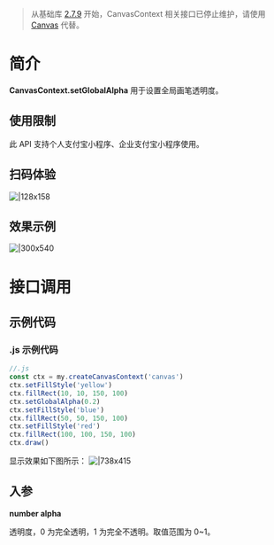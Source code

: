 > 从基础库 [2.7.9](https://opendocs.alipay.com/mini/framework/lib-upgrade-v2) 开始，CanvasContext 相关接口已停止维护，请使用 [Canvas](https://opendocs.alipay.com/mini/01vzqv) 代替。


# 简介
**CanvasContext.setGlobalAlpha** 用于设置全局画笔透明度。

## 使用限制
此 API 支持个人支付宝小程序、企业支付宝小程序使用。

## 扫码体验
![|128x158](https://cdn.nlark.com/yuque/0/2021/png/179989/1624936391833-2bba9328-2e74-4a18-b0f4-f2fb1c3b037e.png#align=left&display=inline&height=158&margin=%5Bobject%20Object%5D&name=1.png&originHeight=158&originWidth=128&size=17896&status=done&style=stroke&width=128)

## 效果示例
![|300x540](https://cdn.nlark.com/yuque/0/2021/gif/179989/1624936401816-fc75bce4-253e-4c41-be72-77b350910842.gif#align=left&display=inline&height=540&margin=%5Bobject%20Object%5D&name=2.gif&originHeight=540&originWidth=300&size=1429075&status=done&style=stroke&width=300)

# 接口调用

## 示例代码

### .js 示例代码
```javascript
//.js
const ctx = my.createCanvasContext('canvas')
ctx.setFillStyle('yellow')
ctx.fillRect(10, 10, 150, 100)
ctx.setGlobalAlpha(0.2)
ctx.setFillStyle('blue')
ctx.fillRect(50, 50, 150, 100)
ctx.setFillStyle('red')
ctx.fillRect(100, 100, 150, 100)
ctx.draw()
```

显示效果如下图所示：
![|738x415](https://cdn.nlark.com/yuque/0/2021/png/179989/1624936423683-7aa6aee2-b2e4-4b83-8bc8-68fd3714c736.png#align=left&display=inline&height=720&margin=%5Bobject%20Object%5D&name=3.png&originHeight=720&originWidth=1280&size=27888&status=done&style=none&width=1280)

## 入参
**number alpha**

透明度，0 为完全透明，1 为完全不透明。取值范围为 0~1。
